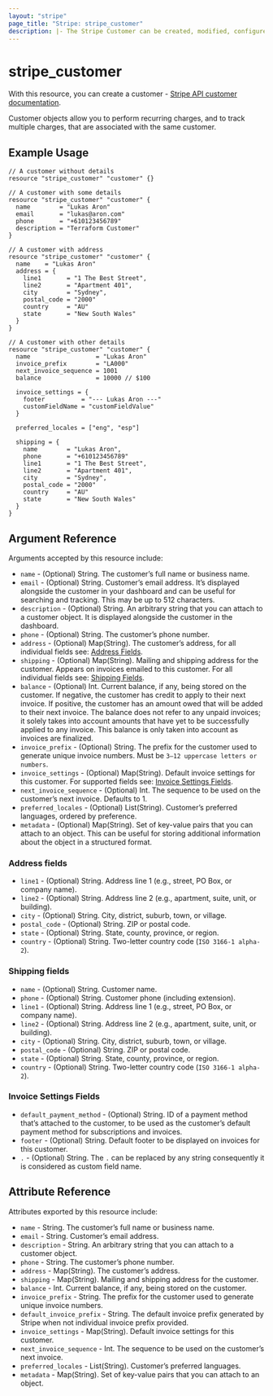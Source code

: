 ```yaml
---
layout: "stripe"
page_title: "Stripe: stripe_customer"
description: |- The Stripe Customer can be created, modified, configured and removed by this resource.
---
```


# stripe_customer

With this resource, you can create a customer - [Stripe API customer documentation](https://stripe.com/docs/api/customers).

Customer objects allow you to perform recurring charges, and to track multiple charges, 
that are associated with the same customer.

## Example Usage

```hcl
// A customer without details
resource "stripe_customer" "customer" {}

// A customer with some details
resource "stripe_customer" "customer" {
  name        = "Lukas Aron"
  email       = "lukas@aron.com"
  phone       = "+610123456789"
  description = "Terraform Customer"
}

// A customer with address
resource "stripe_customer" "customer" {
  name    = "Lukas Aron"
  address = {
    line1       = "1 The Best Street",
    line2       = "Apartment 401",
    city        = "Sydney",
    postal_code = "2000"
    country     = "AU"
    state       = "New South Wales"
  }
}

// A customer with other details
resource "stripe_customer" "customer" {
  name                  = "Lukas Aron"
  invoice_prefix        = "LA000"
  next_invoice_sequence = 1001
  balance               = 10000 // $100

  invoice_settings = {
    footer          = "--- Lukas Aron ---"
    customFieldName = "customFieldValue"
  }

  preferred_locales = ["eng", "esp"]

  shipping = {
    name        = "Lukas Aron",
    phone       = "+610123456789"
    line1       = "1 The Best Street",
    line2       = "Apartment 401",
    city        = "Sydney",
    postal_code = "2000"
    country     = "AU"
    state       = "New South Wales"
  }
}
```

## Argument Reference

Arguments accepted by this resource include:

* `name` - (Optional) String. The customer’s full name or business name.
* `email` - (Optional) String. Customer’s email address. It’s displayed alongside the customer in your dashboard and can be useful for searching and tracking. This may be up to 512 characters.
* `description` - (Optional) String. An arbitrary string that you can attach to a customer object. It is displayed alongside the customer in the dashboard.
* `phone` - (Optional) String. The customer’s phone number.
* `address` - (Optional) Map(String). The customer’s address, for all individual fields see: [Address Fields](#address-fields). 
* `shipping` - (Optional) Map(String). Mailing and shipping address for the customer. Appears on invoices emailed to this customer. For all individual fields see: [Shipping Fields](#shipping-fields).
* `balance` - (Optional) Int. Current balance, if any, being stored on the customer. If negative, the customer has credit to apply to their next invoice. If positive, the customer has an amount owed that will be added to their next invoice. The balance does not refer to any unpaid invoices; it solely takes into account amounts that have yet to be successfully applied to any invoice. This balance is only taken into account as invoices are finalized.
* `invoice_prefix` - (Optional) String. The prefix for the customer used to generate unique invoice numbers. Must be `3–12 uppercase letters or numbers`.
* `invoice_settings` - (Optional) Map(String). Default invoice settings for this customer. For supported fields see: [Invoice Settings Fields](#invoice-settings-fields).
* `next_invoice_sequence` - (Optional) Int. The sequence to be used on the customer’s next invoice. Defaults to 1.
* `preferred_locales` - (Optional) List(String). Customer’s preferred languages, ordered by preference.
* `metadata` - (Optional) Map(String). Set of key-value pairs that you can attach to an object. This can be useful for storing additional information about the object in a structured format.

### Address fields
* `line1` - (Optional) String. Address line 1 (e.g., street, PO Box, or company name).
* `line2` - (Optional) String. Address line 2 (e.g., apartment, suite, unit, or building).
* `city` - (Optional) String. City, district, suburb, town, or village.
* `postal_code` - (Optional) String. ZIP or postal code.
* `state` - (Optional) String. State, county, province, or region.
* `country` - (Optional) String. Two-letter country code (`ISO 3166-1 alpha-2`).

### Shipping fields
* `name` - (Optional) String. Customer name.
* `phone` - (Optional) String. Customer phone (including extension).
* `line1` - (Optional) String. Address line 1 (e.g., street, PO Box, or company name).
* `line2` - (Optional) String. Address line 2 (e.g., apartment, suite, unit, or building).
* `city` - (Optional) String. City, district, suburb, town, or village.
* `postal_code` - (Optional) String. ZIP or postal code.
* `state` - (Optional) String. State, county, province, or region.
* `country` - (Optional) String. Two-letter country code (`ISO 3166-1 alpha-2`).

### Invoice Settings Fields
* `default_payment_method` - (Optional) String. ID of a payment method that’s attached to the customer, to be used as the customer’s default payment method for subscriptions and invoices.
* `footer` - (Optional) String. Default footer to be displayed on invoices for this customer.
* `.` - (Optional) String. The `.` can be replaced by any string consequently it is considered as custom field name. 

## Attribute Reference

Attributes exported by this resource include:

* `name` - String. The customer’s full name or business name.
* `email` - String. Customer’s email address.
* `description` - String. An arbitrary string that you can attach to a customer object.
* `phone` - String. The customer’s phone number.
* `address` - Map(String). The customer’s address.
* `shipping` - Map(String). Mailing and shipping address for the customer.
* `balance` - Int. Current balance, if any, being stored on the customer. 
* `invoice_prefix` - String. The prefix for the customer used to generate unique invoice numbers.
* `default_invoice_prefix` - String. The default invoice prefix generated by Stripe when not individual invoice prefix provided.
* `invoice_settings` - Map(String). Default invoice settings for this customer.
* `next_invoice_sequence` - Int. The sequence to be used on the customer’s next invoice.
* `preferred_locales` - List(String). Customer’s preferred languages.
* `metadata` - Map(String). Set of key-value pairs that you can attach to an object.